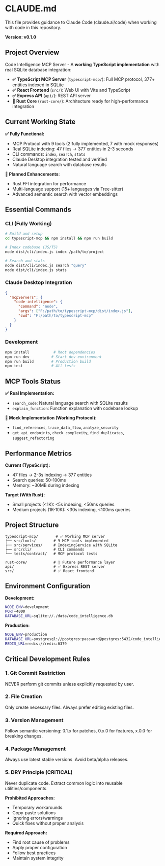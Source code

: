 # CLAUDE.md

This file provides guidance to Claude Code (claude.ai/code) when working with code in this repository.

**Version: v0.1.0**

## Project Overview

Code Intelligence MCP Server - A **working TypeScript implementation** with real SQLite database integration:
- **✅ TypeScript MCP Server** (`typescript-mcp/`): Full MCP protocol, 377+ entities indexed in SQLite
- **✅ React Frontend** (`src/`): Web UI with Vite and TypeScript
- **✅ Express API** (`api/`): REST API server
- **🚧 Rust Core** (`rust-core/`): Architecture ready for high-performance integration

## Current Working State

**✅ Fully Functional:**
- MCP Protocol with 9 tools (2 fully implemented, 7 with mock responses)
- Real SQLite indexing: 47 files → 377 entities in 2-3 seconds
- CLI commands: `index`, `search`, `stats`
- Claude Desktop integration tested and verified
- Natural language search with database results

**🚧 Planned Enhancements:**
- Rust FFI integration for performance
- Multi-language support (15+ languages via Tree-sitter)
- Advanced semantic search with vector embeddings

## Essential Commands

### CLI (Fully Working)
```bash
# Build and setup
cd typescript-mcp && npm install && npm run build

# Index codebase (JS/TS)
node dist/cli/index.js index /path/to/project

# Search and stats
node dist/cli/index.js search "query"
node dist/cli/index.js stats
```

### Claude Desktop Integration
```json
{
  "mcpServers": {
    "code-intelligence": {
      "command": "node",
      "args": ["F:/path/to/typescript-mcp/dist/index.js"],
      "cwd": "F:/path/to/typescript-mcp"
    }
  }
}
```

### Development
```bash
npm install           # Root dependencies
npm run dev          # Start dev environment
npm run build        # Production build
npm test             # All tests
```

## MCP Tools Status

**✅ Real Implementation:**
- `search_code`: Natural language search with SQLite results
- `explain_function`: Function explanation with codebase lookup

**🔧 Mock Implementation (Working Protocol):**
- `find_references`, `trace_data_flow`, `analyze_security`
- `get_api_endpoints`, `check_complexity`, `find_duplicates`, `suggest_refactoring`

## Performance Metrics

**Current (TypeScript):**
- 47 files → 2-3s indexing → 377 entities
- Search queries: 50-100ms
- Memory: ~30MB during indexing

**Target (With Rust):**
- Small projects (<1K): <5s indexing, <50ms queries
- Medium projects (1K-10K): <30s indexing, <100ms queries

## Project Structure

```
typescript-mcp/        # ✅ Working MCP server
├── src/tools/        # 9 MCP tools implemented
├── src/services/     # IndexingService with SQLite
├── src/cli/          # CLI commands
└── tests/contract/   # MCP protocol tests

rust-core/            # 🚧 Future performance layer
api/                  # ✅ Express REST server
src/                  # ✅ React frontend
```

## Environment Configuration

**Development:**
```bash
NODE_ENV=development
PORT=4000
DATABASE_URL=sqlite://./data/code_intelligence.db
```

**Production:**
```bash
NODE_ENV=production
DATABASE_URL=postgresql://postgres:password@postgres:5432/code_intelligence
REDIS_URL=redis://redis:6379
```

## Critical Development Rules

### 1. **Git Commit Restriction**
NEVER perform git commits unless explicitly requested by user.

### 2. **File Creation**
Only create necessary files. Always prefer editing existing files.

### 3. **Version Management**
Follow semantic versioning: 0.1.x for patches, 0.x.0 for features, x.0.0 for breaking changes.

### 4. **Package Management**
Always use latest stable versions. Avoid beta/alpha releases.

### 5. **DRY Principle** (CRITICAL)
Never duplicate code. Extract common logic into reusable utilities/components.

**Prohibited Approaches:**
- Temporary workarounds
- Copy-paste solutions
- Ignoring errors/warnings
- Quick fixes without proper analysis

**Required Approach:**
- Find root cause of problems
- Apply proper configuration
- Follow best practices
- Maintain system integrity